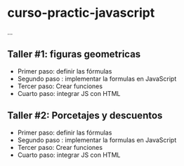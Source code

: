 # curso-practic-javascript

...

## Taller #1: figuras geometricas

-  Primer paso: definir las fórmulas
-  Segundo paso : implementar la formulas en JavaScript
-  Tercer paso: Crear funciones
-  Cuarto paso: integrar JS con HTML

## Taller #2: Porcetajes y descuentos

-  Primer paso: definir las fórmulas
-  Segundo paso : implementar la formulas en JavaScript
-  Tercer paso: Crear funciones
-  Cuarto paso: integrar JS con HTML
